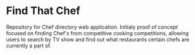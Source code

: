 # Find That Chef

Repository for Chef directory web application. Initialy proof of concept focused on finding Chef's from competitive cooking competitions, allowing users to search by TV show and find out what restaurants certain chefs are currently a part of.